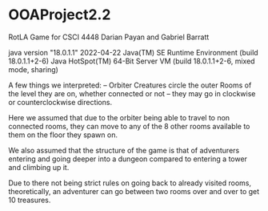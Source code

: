 # OOAProject2.2
RotLA Game for CSCI 4448
Darian Payan and Gabriel Barratt

java version "18.0.1.1" 2022-04-22
Java(TM) SE Runtime Environment (build 18.0.1.1+2-6)
Java HotSpot(TM) 64-Bit Server VM (build 18.0.1.1+2-6, mixed mode, sharing)

A few things we interpreted:
– Orbiter Creatures circle the outer Rooms of the level they are on, whether connected 
or not – they may go in clockwise or counterclockwise directions.

Here we assumed that due to the orbiter being able to travel to non connected rooms, they can move to any of the 8 other rooms available to them on the floor they spawn on.

We also assumed that the structure of the game is that of adventurers entering and going deeper into a dungeon compared to entering a tower and climbing up it.

Due to there not being strict rules on going back to already visited rooms, theoretically, an adventurer can go between two rooms over and over to get 10 treasures.
